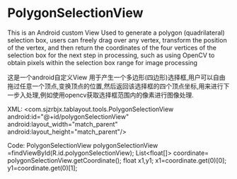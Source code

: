 # PolygonSelectionView
This is an Android custom View
Used to generate a polygon (quadrilateral) selection box, users can freely drag over any vertex, transform the position of the vertex, and then return the coordinates of the four vertices of the selection box for the next step in processing, such as using OpenCV to obtain pixels within the selection box range for image processing

这是一个android自定义View
用于产生一个多边形(四边形)选择框,用户可以自由拖过任意一个顶点,变换顶点的位置,然后返回该选择框的四个顶点坐标,用来进行下一步入处理,例如使用opencv获取选择框范围内的像素进行图像处理.


XML:
<com.sjzrbjx.tablayout.tools.PolygonSelectionView
    android:id="@+id/polygonSelectionView"
    android:layout_width="match_parent"
    android:layout_height="match_parent"/>


Code:
PolygonSelectionView polygonSelectionView =findViewById(R.id.polygonSelectionView);
List<float[]> coordinate= polygonSelectionView.getCoordinate();
float x1,y1;
x1=coordinate.get(0)[0];
y1=coordinate.get(0)[1];
